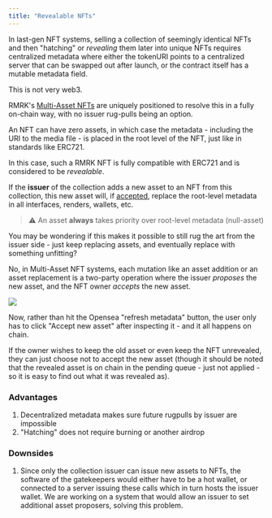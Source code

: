 ```yaml
---
title: "Revealable NFTs"
---
```


In last-gen NFT systems, selling a collection of seemingly identical NFTs and then "hatching" or
_revealing_ them later into unique NFTs requires centralized metadata where either the tokenURI
points to a centralized server that can be swapped out after launch, or the contract itself has a
mutable metadata field.

This is not very web3.

RMRK's [Multi-Asset NFTs](/lego2-multi-resource) are uniquely positioned to resolve this in a fully
on-chain way, with no issuer rug-pulls being an option.

An NFT can have zero assets, in which case the metadata - including the URI to the media file - is
placed in the root level of the NFT, just like in standards like ERC721.

In this case, such a RMRK NFT is fully compatible with ERC721 and is considered to be _revealable_.

If the **issuer** of the collection adds a new asset to an NFT from this collection, this new asset
will, if [accepted](/lego2-multi-resource#proposing-accepting-replacing), replace the root-level
metadata in all interfaces, renders, wallets, etc.

> ⚠️ An asset **always** takes priority over root-level metadata (null-asset)

You may be wondering if this makes it possible to still rug the art from the issuer side - just keep
replacing assets, and eventually replace with something unfitting?

No, in Multi-Asset NFT systems, each mutation like an asset addition or an asset replacement is a
two-party operation where the issuer _proposes_ the new asset, and the NFT owner _accepts_ the new
asset.

![](../../static/img/post_imgs/mr_03.png)

Now, rather than hit the Opensea "refresh metadata" button, the user only has to click "Accept new
asset" after inspecting it - and it all happens on chain.

If the owner wishes to keep the old asset or even keep the NFT unrevealed, they can just choose not
to accept the new asset (though it should be noted that the revealed asset is on chain in the
pending queue - just not applied - so it is easy to find out what it was revealed as).

### Advantages

1. Decentralized metadata makes sure future rugpulls by issuer are impossible
2. "Hatching" does not require burning or another airdrop

### Downsides

1. Since only the collection issuer can issue new assets to NFTs, the software of the gatekeepers
   would either have to be a hot wallet, or connected to a server issuing these calls which in turn
   hosts the issuer wallet. We are working on a system that would allow an issuer to set additional
   asset proposers, solving this problem.
